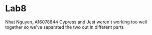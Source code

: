 # Lab8
Nhat Nguyen, A16078844
Cypress and Jest weren't working too well together
so we've separated the two out in different parts
